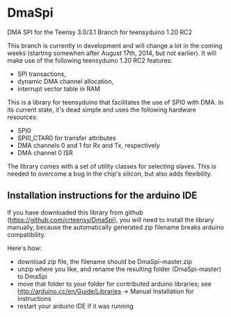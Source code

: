 DmaSpi
======

DMA SPI for the Teensy 3.0/3.1
Branch for teensyduino 1.20 RC2

This branch is currently in development and will change a lot in the coming weeks (starting somewhen after August 17th, 2014, but not earlier). It will make use of the following teensyduino 1.20 RC2 features:
- SPI transactions,
- dynamic DMA channel allocation,
- interrupt vector table in RAM

This is a library for teensyduino that facilitates the use of SPI0 with DMA. In its current state, it's dead simple and uses the following hardware resources:
- SPI0
- SPI0_CTAR0 for transfer attributes
- DMA channels 0 and 1 for Rx and Tx, respectively
- DMA channel 0 ISR

The library comes with a set of utility classes for selecting slaves. This is needed to overcome a bug in the chip's silicon, but also adds flexibility.

Installation instructions for the arduino IDE
---------------------------------------------
If you have downloaded this library from github (https://github.com/crteensy/DmaSpi), you will need to install the library manually, because the automatically generated zip filename breaks arduino compatibility.

Here's how:
- download zip file, the filename should be DmaSpi-master.zip
- unzip where you like, and rename the resulting folder (DmaSpi-master) to DmaSpi
- move that folder to your folder for contributed arduino libraries; see http://arduino.cc/en/Guide/Libraries -> Manual Installation for instructions
- restart your arduino IDE if it was running

